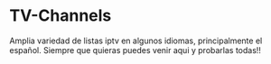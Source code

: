 # TV-Channels
Amplia variedad de listas iptv en algunos idiomas, principalmente el español. Siempre que quieras puedes venir aqui y probarlas todas!!
